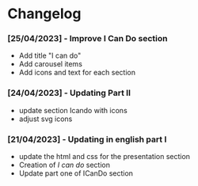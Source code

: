 # Changelog

### [25/04/2023] - Improve I Can Do section

- Add title "I can do"
- Add carousel items
- Add icons and text for each section

### [24/04/2023] - Updating Part II

- update section Icando with icons
- adjust svg icons

### [21/04/2023] - Updating in english part I

- update the html and css for the presentation section
- Creation of *I can do* section
- Update part one of ICanDo section